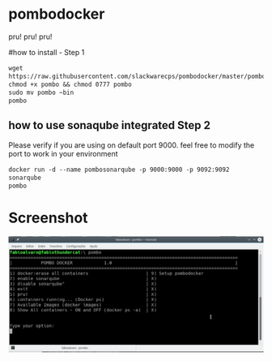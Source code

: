 # pombodocker
pru! pru! pru!


#how to install - Step 1


    wget https://raw.githubusercontent.com/slackwarecps/pombodocker/master/pombo
    chmod +x pombo && chmod 0777 pombo
    sudo mv pombo ~bin
    pombo
  



## how to use sonaqube integrated Step 2
Please verify if you are using on default port 9000. feel free to modify the port to work in your environment


    docker run -d --name pombosonarqube -p 9000:9000 -p 9092:9092 sonarqube
    pombo


# Screenshot
![Image of pombodocker](img/pombodocker2.png)
